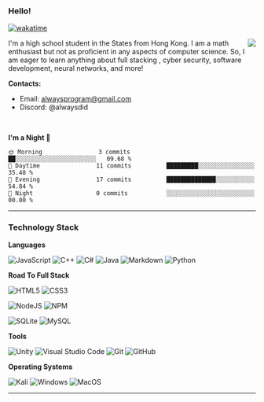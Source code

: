 ### Hello!

[![wakatime](https://wakatime.com/badge/user/c921ee97-b047-496e-b43f-a10715c8f674.svg)](https://wakatime.com/@c921ee97-b047-496e-b43f-a10715c8f674)

<img align='right' src='https://github-readme-stats.vercel.app/api?username=dtso-i&show_icons=true&hide_border=true&hide=contribs&theme=apprentice&hide_title=true&number_format=short' />

I'm a high school student in the States from Hong Kong. I am a math enthusiast but not as proficient in any aspects of computer science. So, I am eager to learn anything about full stacking , cyber security, software development, neural networks, and more!

**Contacts:**
+ Email: <alwaysprogram@gmail.com>
+ Discord: @alwaysdid

<br/>

<!--START_SECTION:waka-->
**I'm a Night 🦉** 

```text
🌞 Morning                3 commits           ██░░░░░░░░░░░░░░░░░░░░░░░   09.68 % 
🌆 Daytime                11 commits          █████████░░░░░░░░░░░░░░░░   35.48 % 
🌃 Evening                17 commits          ██████████████░░░░░░░░░░░   54.84 % 
🌙 Night                  0 commits           ░░░░░░░░░░░░░░░░░░░░░░░░░   00.00 % 
```
<!--END_SECTION:waka-->

<hr/>

### Technology Stack

**Languages**

![JavaScript](https://img.shields.io/badge/javascript-%23323330.svg?style=for-the-badge&logo=javascript&logoColor=%23F7DF1E)
![C++](https://img.shields.io/badge/c++-%2300599C.svg?style=for-the-badge&logo=c%2B%2B&logoColor=white)
![C#](https://img.shields.io/badge/c%23-%23239120.svg?style=for-the-badge&logo=csharp&logoColor=white)
![Java](https://img.shields.io/badge/java-%23ED8B00.svg?style=for-the-badge&logo=openjdk&logoColor=white)
![Markdown](https://img.shields.io/badge/markdown-%23000000.svg?style=for-the-badge&logo=markdown&logoColor=white)
![Python](https://img.shields.io/badge/python-3670A0?style=for-the-badge&logo=python&logoColor=ffdd54)

**Road To Full Stack**

![HTML5](https://img.shields.io/badge/html5-%23E34F26.svg?style=for-the-badge&logo=html5&logoColor=white)
![CSS3](https://img.shields.io/badge/css3-%231572B6.svg?style=for-the-badge&logo=css3&logoColor=white)

![NodeJS](https://img.shields.io/badge/node.js-6DA55F?style=for-the-badge&logo=node.js&logoColor=white)
![NPM](https://img.shields.io/badge/NPM-%23CB3837.svg?style=for-the-badge&logo=npm&logoColor=white)

![SQLite](https://img.shields.io/badge/sqlite-%2307405e.svg?style=for-the-badge&logo=sqlite&logoColor=white)
![MySQL](https://img.shields.io/badge/mysql-%2300f.svg?style=for-the-badge&logo=mysql&logoColor=white)

**Tools**

![Unity](https://img.shields.io/badge/unity-%23000000.svg?style=for-the-badge&logo=unity&logoColor=white)
![Visual Studio Code](https://img.shields.io/badge/Visual%20Studio%20Code-0078d7.svg?style=for-the-badge&logo=visual-studio-code&logoColor=white)
![Git](https://img.shields.io/badge/git-%23F05033.svg?style=for-the-badge&logo=git&logoColor=white)
![GitHub](https://img.shields.io/badge/github-%23121011.svg?style=for-the-badge&logo=github&logoColor=white)

**Operating Systems**

![Kali](https://img.shields.io/badge/Kali-268BEE?style=for-the-badge&logo=kalilinux&logoColor=white)
![Windows](https://img.shields.io/badge/Windows-0078D6?style=for-the-badge&logo=windows&logoColor=white)
![MacOS](https://shields.io/badge/MacOS--9cf?style=for-the-badge)

<!-- <img src='https://github-readme-stats.vercel.app/api/top-langs/?username=dtso-i&layout=compact'/> -->

<hr/>

### 

<!--
- 🔭 I’m currently working on ...
- 🌱 I’m currently learning ...
- 👯 I’m looking to collaborate on ...
-->
